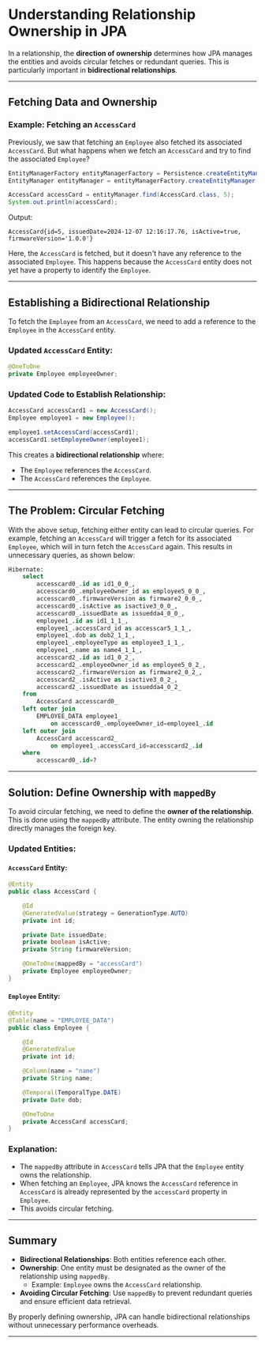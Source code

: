# Understanding Relationship Ownership in JPA

In a relationship, the **direction of ownership** determines how JPA manages the entities and avoids circular fetches or redundant queries. This is particularly important in **bidirectional relationships**.

---

## Fetching Data and Ownership

### Example: Fetching an `AccessCard`

Previously, we saw that fetching an `Employee` also fetched its associated `AccessCard`. But what happens when we fetch an `AccessCard` and try to find the associated `Employee`?

```java
EntityManagerFactory entityManagerFactory = Persistence.createEntityManagerFactory("myApp");
EntityManager entityManager = entityManagerFactory.createEntityManager();

AccessCard accessCard = entityManager.find(AccessCard.class, 5);
System.out.println(accessCard);
```

Output:

```plaintext
AccessCard{id=5, issuedDate=2024-12-07 12:16:17.76, isActive=true, firmwareVersion='1.0.0'}
```

Here, the `AccessCard` is fetched, but it doesn't have any reference to the associated `Employee`. This happens because the `AccessCard` entity does not yet have a property to identify the `Employee`.

---

## Establishing a Bidirectional Relationship

To fetch the `Employee` from an `AccessCard`, we need to add a reference to the `Employee` in the `AccessCard` entity.

### Updated `AccessCard` Entity:
```java
@OneToOne
private Employee employeeOwner;
```

### Updated Code to Establish Relationship:
```java
AccessCard accessCard1 = new AccessCard();
Employee employee1 = new Employee();

employee1.setAccessCard(accessCard1);
accessCard1.setEmployeeOwner(employee1);
```

This creates a **bidirectional relationship** where:
- The `Employee` references the `AccessCard`.
- The `AccessCard` references the `Employee`.

---

## The Problem: Circular Fetching

With the above setup, fetching either entity can lead to circular queries. For example, fetching an `AccessCard` will trigger a fetch for its associated `Employee`, which will in turn fetch the `AccessCard` again. This results in unnecessary queries, as shown below:

```sql
Hibernate: 
    select
        accesscard0_.id as id1_0_0_,
        accesscard0_.employeeOwner_id as employee5_0_0_,
        accesscard0_.firmwareVersion as firmware2_0_0_,
        accesscard0_.isActive as isactive3_0_0_,
        accesscard0_.issuedDate as issuedda4_0_0_,
        employee1_.id as id1_1_1_,
        employee1_.accessCard_id as accesscar5_1_1_,
        employee1_.dob as dob2_1_1_,
        employee1_.employeeType as employee3_1_1_,
        employee1_.name as name4_1_1_,
        accesscard2_.id as id1_0_2_,
        accesscard2_.employeeOwner_id as employee5_0_2_,
        accesscard2_.firmwareVersion as firmware2_0_2_,
        accesscard2_.isActive as isactive3_0_2_,
        accesscard2_.issuedDate as issuedda4_0_2_ 
    from
        AccessCard accesscard0_ 
    left outer join
        EMPLOYEE_DATA employee1_ 
            on accesscard0_.employeeOwner_id=employee1_.id 
    left outer join
        AccessCard accesscard2_ 
            on employee1_.accessCard_id=accesscard2_.id 
    where
        accesscard0_.id=?
```

---

## Solution: Define Ownership with `mappedBy`

To avoid circular fetching, we need to define the **owner of the relationship**. This is done using the `mappedBy` attribute. The entity owning the relationship directly manages the foreign key.

### Updated Entities:

#### `AccessCard` Entity:
```java
@Entity
public class AccessCard {

    @Id
    @GeneratedValue(strategy = GenerationType.AUTO)
    private int id;

    private Date issuedDate;
    private boolean isActive;
    private String firmwareVersion;

    @OneToOne(mappedBy = "accessCard")
    private Employee employeeOwner;
}
```

#### `Employee` Entity:
```java
@Entity
@Table(name = "EMPLOYEE_DATA")
public class Employee {

    @Id
    @GeneratedValue
    private int id;

    @Column(name = "name")
    private String name;

    @Temporal(TemporalType.DATE)
    private Date dob;

    @OneToOne
    private AccessCard accessCard;
}
```

### Explanation:

- The `mappedBy` attribute in `AccessCard` tells JPA that the `Employee` entity owns the relationship.
- When fetching an `Employee`, JPA knows the `AccessCard` reference in `AccessCard` is already represented by the `accessCard` property in `Employee`.
- This avoids circular fetching.

---

## Summary

- **Bidirectional Relationships**: Both entities reference each other.
- **Ownership**: One entity must be designated as the owner of the relationship using `mappedBy`.
  - Example: `Employee` owns the `AccessCard` relationship.
- **Avoiding Circular Fetching**: Use `mappedBy` to prevent redundant queries and ensure efficient data retrieval.

By properly defining ownership, JPA can handle bidirectional relationships without unnecessary performance overheads.

---
